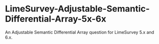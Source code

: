 # LimeSurvey-Adjustable-Semantic-Differential-Array-5x-6x
An Adjustable Semantic Differential Array question for LimeSurvey 5.x and 6.x.
